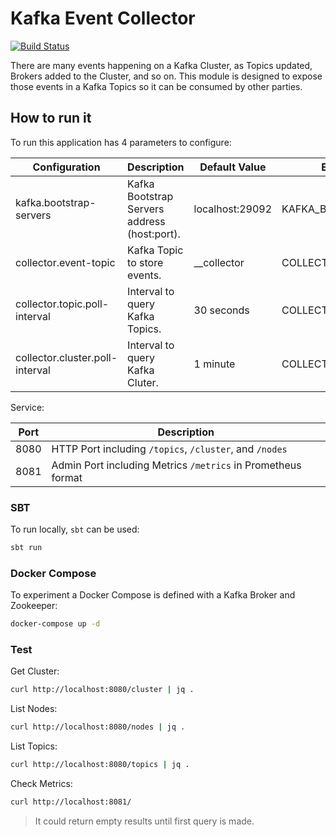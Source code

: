 # Kafka Event Collector

[![Build Status](https://www.travis-ci.org/sysco-middleware/kafka-event-collector.svg?branch=master)](https://www.travis-ci.org/sysco-middleware/kafka-event-collector)

There are many events happening on a Kafka Cluster, as Topics updated, Brokers added to the Cluster, and so on.
This module is designed to expose those events in a Kafka Topics so it can be consumed by other parties.

## How to run it

To run this application has 4 parameters to configure:

| Configuration                   | Description                                  | Default Value   | Environmental Variable          |
|---------------------------------|----------------------------------------------|-----------------|---------------------------------|
| kafka.bootstrap-servers         | Kafka Bootstrap Servers address (host:port). | localhost:29092 | KAFKA_BOOTSTRAP_SERVERS         |
| collector.event-topic           | Kafka Topic to store events.                 | __collector     | COLLECTOR_EVENT_TOPIC           |
| collector.topic.poll-interval   | Interval to query Kafka Topics.              | 30 seconds      | COLLECTOR_TOPIC_POLL_INTERVAL   |
| collector.cluster.poll-interval | Interval to query Kafka Cluter.              | 1 minute        | COLLECTOR_CLUSTER_POLL_INTERVAL |

Service:

| Port | Description                                                    |
|------|----------------------------------------------------------------|
| 8080 | HTTP Port including `/topics`, `/cluster`, and `/nodes`        |
| 8081 | Admin Port including Metrics `/metrics` in Prometheus format   |

### SBT

To run locally, `sbt` can be used: 

```bash
sbt run
```

### Docker Compose

To experiment a Docker Compose is defined with a Kafka Broker and Zookeeper: 

```bash
docker-compose up -d
```

### Test

Get Cluster:

```bash
curl http://localhost:8080/cluster | jq .
```

List Nodes:

```bash
curl http://localhost:8080/nodes | jq .
```

List Topics:

```bash
curl http://localhost:8080/topics | jq .
```

Check Metrics:

```bash
curl http://localhost:8081/
```

> It could return empty results until first query is made.
